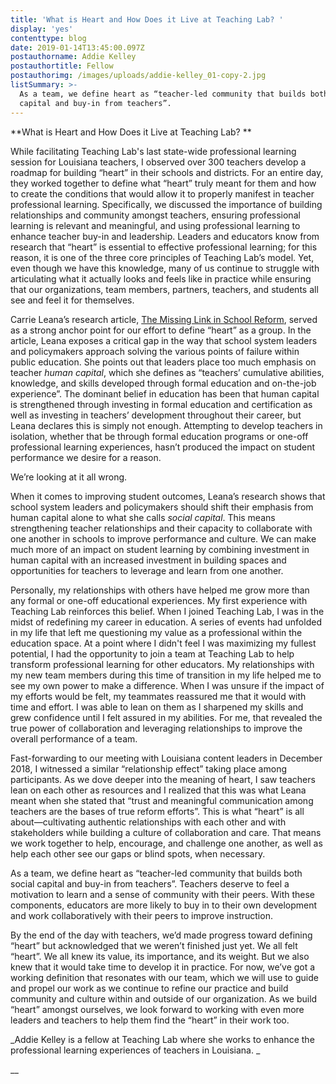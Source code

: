 ```yaml
---
title: 'What is Heart and How Does it Live at Teaching Lab? '
display: 'yes'
contenttype: blog
date: 2019-01-14T13:45:00.097Z
postauthorname: Addie Kelley
postauthortitle: Fellow
postauthorimg: /images/uploads/addie-kelley_01-copy-2.jpg
listSummary: >-
  As a team, we define heart as “teacher-led community that builds both social
  capital and buy-in from teachers”.
---
```

**What is Heart and How Does it Live at Teaching Lab? **

While facilitating Teaching Lab's last state-wide professional learning session for Louisiana teachers, I observed over 300 teachers develop a roadmap for building “heart” in their schools and districts. For an entire day, they worked together to define what “heart” truly meant for them and how to create the conditions that would allow it to properly manifest in teacher professional learning. Specifically, we discussed the importance of building relationships and community amongst teachers, ensuring professional learning is relevant and meaningful, and using professional learning to enhance teacher buy-in and leadership. Leaders and educators know from research that “heart” is essential to effective professional learning; for this reason, it is one of the three core principles of Teaching Lab’s model. Yet, even though we have this knowledge, many of us continue to struggle with articulating what it actually looks and feels like in practice while ensuring that our organizations, team members, partners, teachers, and students all see and feel it for themselves. 

Carrie Leana’s research article, [The Missing Link in School Reform](chrome-extension://oemmndcbldboiebfnladdacbdfmadadm/https://www2.ed.gov/programs/slcp/2011progdirmtg/mislinkinrfm.pdf), served as a strong anchor point for our effort to define “heart” as a group. In the article, Leana exposes a critical gap in the way that school system leaders and policymakers approach solving the various points of failure within public education. She points out that leaders place too much emphasis on teacher _human capital_, which she defines as “teachers’ cumulative abilities, knowledge, and skills developed through formal education and on-the-job experience”. The dominant belief in education has been that human capital is strengthened through investing in formal education and certification as well as investing in teachers’ development throughout their career, but Leana declares this is simply not enough. Attempting to develop teachers in isolation, whether that be through formal education programs or one-off professional learning experiences, hasn’t produced the impact on student performance we desire for a reason. 

We’re looking at it all wrong. 

When it comes to improving student outcomes, Leana’s research shows that school system leaders and policymakers should shift their emphasis from human capital alone to what she calls _social capital_. This means strengthening teacher relationships and their capacity to collaborate with one another in schools to improve performance and culture. We can make much more of an impact on student learning by combining investment in human capital with an increased investment in building spaces and opportunities for teachers to leverage and learn from one another. 

Personally, my relationships with others have helped me grow more than any formal or one-off educational experiences. My first experience with Teaching Lab reinforces this belief. When I joined Teaching Lab, I was in the midst of redefining my career in education. A series of events had unfolded in my life that left me questioning my value as a professional within the education space. At a point where I didn't feel I was maximizing my fullest potential, I had the opportunity to join a team at Teaching Lab to help transform professional learning for other educators. My relationships with my new team members during this time of transition in my life helped me to see my own power to make a difference. When I was unsure if the impact of my efforts would be felt, my teammates reassured me that it would with time and effort. I was able to lean on them as I sharpened my skills and grew confidence until I felt assured in my abilities. For me, that revealed the true power of collaboration and leveraging relationships to improve the overall performance of a team. 

Fast-forwarding to our meeting with Louisiana content leaders in December 2018, I witnessed a similar “relationship effect” taking place among participants. As we dove deeper into the meaning of heart, I saw teachers lean on each other as resources and I realized that this was what Leana meant when she stated that “trust and meaningful communication among teachers are the bases of true reform efforts”. This is what “heart” is all about—cultivating authentic relationships with each other and with stakeholders while building a culture of collaboration and care. That means we work together to help, encourage, and challenge one another, as well as help each other see our gaps or blind spots, when necessary.

As a team, we define heart as “teacher-led community that builds both social capital and buy-in from teachers”. Teachers deserve to feel a motivation to learn and a sense of community with their peers. With these components, educators are more likely to buy in to their own development and work collaboratively with their peers to improve instruction.

By the end of the day with teachers, we’d made progress toward defining “heart” but acknowledged that we weren’t finished just yet. We all felt “heart”. We all knew its value, its importance, and its weight. But we also knew that it would take time to develop it in practice. For now, we’ve got a working definition that resonates with our team, which we will use to guide and propel our work as we continue to refine our practice and build community and culture within and outside of our organization. As we build “heart” amongst ourselves, we look forward to working with even more leaders and teachers to help them find the “heart” in their work too. 

_Addie Kelley is a fellow at Teaching Lab where she works to enhance the professional learning experiences of teachers in Louisiana. _

__
